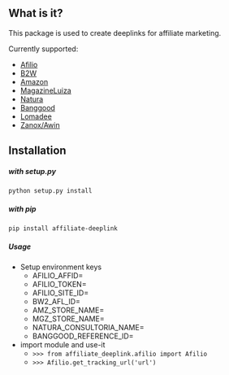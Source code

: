 ## What is it?
This package is used to create deeplinks for affiliate marketing.

Currently supported:
 * [Afilio](http://afilio.com.br/)
 * [B2W](https://secure.afiliados.com.br/)
 * [Amazon](https://associados.amazon.com.br/)
 * [MagazineLuiza](https://www.magazinevoce.com.br/)
 * [Natura](https://natura.com.br)
 * [Banggood](https://www.banggood.com)
 * [Lomadee](https://www.lomadee.com/)
 * [Zanox/Awin](https://marketplace.zanox.com/)

## Installation
##### with setup.py
`python setup.py install`
##### with pip
`pip install affiliate-deeplink`


##### Usage
* Setup environment keys
    * AFILIO_AFFID=
    * AFILIO_TOKEN=
    * AFILIO_SITE_ID=
    * BW2_AFL_ID=
    * AMZ_STORE_NAME=
    * MGZ_STORE_NAME=
    * NATURA_CONSULTORIA_NAME=
    * BANGGOOD_REFERENCE_ID=
* import module and use-it
    * `>>> from affiliate_deeplink.afilio import Afilio`
    * `>>> Afilio.get_tracking_url('url')`